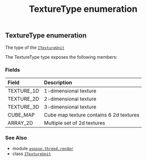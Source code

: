 ﻿---
title: TextureType enumeration
second_title: Aspose.3D for Python via .NET API References
description: 
type: docs
weight: 540
url: /python-net/aspose.threed.render/texturetype/
is_root: false
---

## TextureType enumeration

The type of the [`ITextureUnit`](/3d/python-net/aspose.threed.render/itextureunit)



The TextureType type exposes the following members:

### Fields
| Field | Description |
| :- | :- |
| TEXTURE_1D | 1-dimensional texture |
| TEXTURE_2D | 2-dimensional texture |
| TEXTURE_3D | 3-dimensional texture |
| CUBE_MAP | Cube map texture contains 6 2d textures |
| ARRAY_2D | Multiple set of 2d textures |



### See Also
* module [`aspose.threed.render`](..)
* class [`ITextureUnit`](/3d/python-net/aspose.threed.render/itextureunit)
